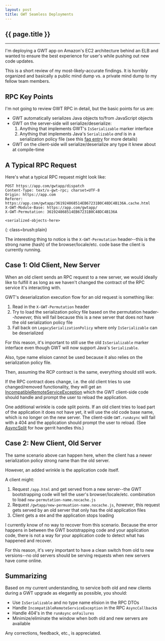 ```yaml
---
layout: post
title: GWT Seamless Deployments
---
```


<h2>{{ page.title }}</h2>

---

I'm deploying a GWT app on Amazon's EC2 architecture behind an ELB and wanted to ensure the best experience for user's while pushing out new code updates.

This is a short review of my most-likely-accurate findings. It is horribly organized and basically a public mind dump vs. a private mind dump to my fellow team members.

RPC Key Points
--------------

I'm not going to review GWT RPC in detail, but the basic points for us are:

* GWT automatically serializes Java objects to/from JavaScript objects
* GWT on the server-side will serialize/deserialize:
  1. Anything that implements GWT's `IsSerializable` marker interface
  2. Anything that implements Java's `Serializable` *and* is in a serialization policy file (see this [faq entry](http://code.google.com/webtoolkit/doc/latest/FAQ_Server.html#Does_the_GWT_RPC_system_support_the_use_of_java.io.Serializable) for more details)
* GWT on the client-side will serialize/deserialize any type it knew about at compile-time

A Typical RPC Request
---------------------

Here's what a typical RPC request might look like:

    POST https://app.com/gwtapp/dispatch
    Content-Type: text/x-gwt-rpc; charset=UTF-8
    Origin: https://app.com
    Referer: https://app.com/gwtapp/361924868514EB67231B0C48DC4B136A.cache.html
    X-GWT-Module-Base: https://app.com/gwtapp/
    X-GWT-Permutation: 361924868514EB67231B0C48DC4B136A

    <serialized-objects-here>
{: class=brush:plain}

The interesting thing to notice is the `X-GWT-Permutation` header--this is the strong name (hash) of the browser/locale/etc. code base the client is currently running.

Case 1: Old Client, New Server
------------------------------

When an old client sends an RPC request to a new server, we would ideally like to fulfill it as long as we haven't changed the contract of the RPC service it's interacting with.

GWT's deserialization execution flow for an old request is something like:

1. Read in the `X-GWT-Permutation` header
2. Try to load the serialization policy file based on the permutation header--*however,* this will fail because this is a new server that does not have the old serialization policy file
3. Fall back on `LegacySerializationPolicy` where only `IsSerializable` can be deserialized

For this reason, it's important to still use the old `IsSerializable` marker interface even though GWT will now support Java's `Serializable`.

Also, type name elision cannot be used because it also relies on the serialization policy file.

Then, assuming the RCP contract is the same, everything should still work.

If the RPC contract does change, i.e. the old client tries to use changed/removed functionality, they will get an [IncompatibleRemoteServiceException](http://google-web-toolkit.googlecode.com/svn/javadoc/2.0/com/google/gwt/user/client/rpc/IncompatibleRemoteServiceException.html) which the GWT client-side code should handle and prompt the user to reload the application.

One additional wrinkle is code split points. If an old client tries to load part of the application it does not have yet, it will use the old code base name, which is no longer on the new server. The client-side `GWT.runAsync` will fail with a 404 and the application should prompt the user to reload. (See [AsyncSplit](https://android.git.kernel.org/?p=tools/gerrit.git;a=blob;f=gerrit-gwtui/src/main/java/com/google/gerrit/client/Dispatcher.java;h=7db92ad17911eb52e9b078c127906adaaa74f3dc;hb=HEAD#l375) for how gerrit handles this.)

Case 2: New Client, Old Server
------------------------------

The same scenario above can happen here, when the client has a newer serialization policy strong name than the old server.

However, an added wrinkle is the application code itself.

A client might:

1. Request `/app.html` and get served from a new server--the GWT bootstrapping code will tell the user's browser/locale/etc. combination to load `new-permutation-name.nocache.js`
2. Request `/gwtapp/new-permuation-name.nocache.js`, *however*, this request gets served by an old server that only has the old application files
3. Client gets a `404` and the application stops loading

I currently know of no way to recover from this scenario. Because the error happens in between the GWT bootstrapping code and your application code, there is not a way for your application code to detect what has happened and recover.

For this reason, it's very important to have a clean switch from old to new versions--no old servers should be serving requests when new servers have come online.

Summarizing
-----------

Based on my current understanding, to service both old and new clients during a GWT upgrade as elegantly as possible, you should:

* Use `IsSerializable` and no type name elision in the RPC DTOs
* Handle `IncompatibleRemoteServiceException` in the RPC `AsyncCallback`s
* Handle 404's in the `runAsync` `onFailures`
* Minimize/eliminate the window when both old and new servers are available

Any corrections, feedback, etc., is appreciated.


